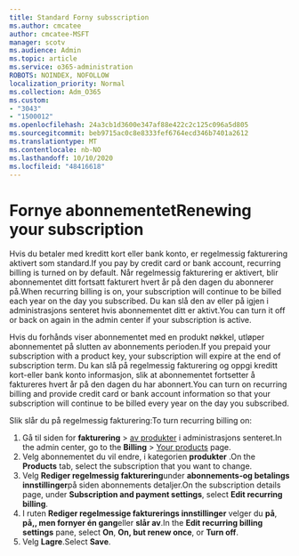 ```yaml
---
title: Standard Forny subsscription
ms.author: cmcatee
author: cmcatee-MSFT
manager: scotv
ms.audience: Admin
ms.topic: article
ms.service: o365-administration
ROBOTS: NOINDEX, NOFOLLOW
localization_priority: Normal
ms.collection: Adm_O365
ms.custom:
- "3043"
- "1500012"
ms.openlocfilehash: 24a3cb1d3600e347af88e422c2c125c096a5d805
ms.sourcegitcommit: beb9715ac0c8e8333fef6764ecd346b7401a2612
ms.translationtype: MT
ms.contentlocale: nb-NO
ms.lasthandoff: 10/10/2020
ms.locfileid: "48416618"
---
```

# <a name="renewing-your-subscription"></a><span data-ttu-id="d479d-102">Fornye abonnementet</span><span class="sxs-lookup"><span data-stu-id="d479d-102">Renewing your subscription</span></span>

<span data-ttu-id="d479d-103">Hvis du betaler med kreditt kort eller bank konto, er regelmessig fakturering aktivert som standard.</span><span class="sxs-lookup"><span data-stu-id="d479d-103">If you pay by credit card or bank account, recurring billing is turned on by default.</span></span> <span data-ttu-id="d479d-104">Når regelmessig fakturering er aktivert, blir abonnementet ditt fortsatt fakturert hvert år på den dagen du abonnerer på.</span><span class="sxs-lookup"><span data-stu-id="d479d-104">When recurring billing is on, your subscription will continue to be billed each year on the day you subscribed.</span></span> <span data-ttu-id="d479d-105">Du kan slå den av eller på igjen i administrasjons senteret hvis abonnementet ditt er aktivt.</span><span class="sxs-lookup"><span data-stu-id="d479d-105">You can turn it off or back on again in the admin center if your subscription is active.</span></span>

<span data-ttu-id="d479d-106">Hvis du forhånds viser abonnementet med en produkt nøkkel, utløper abonnementet på slutten av abonnements perioden.</span><span class="sxs-lookup"><span data-stu-id="d479d-106">If you prepaid your subscription with a product key, your subscription will expire at the end of subscription term.</span></span> <span data-ttu-id="d479d-107">Du kan slå på regelmessig fakturering og oppgi kreditt kort-eller bank konto informasjon, slik at abonnementet fortsetter å faktureres hvert år på den dagen du har abonnert.</span><span class="sxs-lookup"><span data-stu-id="d479d-107">You can turn on recurring billing and provide credit card or bank account information so that your subscription will continue to be billed every year on the day you subscribed.</span></span>

<span data-ttu-id="d479d-108">Slik slår du på regelmessig fakturering:</span><span class="sxs-lookup"><span data-stu-id="d479d-108">To turn recurring billing on:</span></span>

1. <span data-ttu-id="d479d-109">Gå til siden for **fakturering**  >  [av produkter](https://go.microsoft.com/fwlink/p/?linkid=842054) i administrasjons senteret.</span><span class="sxs-lookup"><span data-stu-id="d479d-109">In the admin center, go to the **Billing** > [Your products](https://go.microsoft.com/fwlink/p/?linkid=842054) page.</span></span>
2. <span data-ttu-id="d479d-110">Velg abonnementet du vil endre, i kategorien **produkter** .</span><span class="sxs-lookup"><span data-stu-id="d479d-110">On the **Products** tab, select the subscription that you want to change.</span></span>
3. <span data-ttu-id="d479d-111">Velg **Rediger regelmessig fakturering**under **abonnements-og betalings innstillinger**på siden abonnements detaljer.</span><span class="sxs-lookup"><span data-stu-id="d479d-111">On the subscription details page, under **Subscription and payment settings**, select **Edit recurring billing**.</span></span>
4. <span data-ttu-id="d479d-112">I ruten **Rediger regelmessige fakturerings innstillinger** velger du **på**, **på,, men fornyer én gang**eller **slår av**.</span><span class="sxs-lookup"><span data-stu-id="d479d-112">In the **Edit recurring billing settings** pane, select **On**, **On, but renew once**, or **Turn off**.</span></span>
5. <span data-ttu-id="d479d-113">Velg **Lagre**.</span><span class="sxs-lookup"><span data-stu-id="d479d-113">Select **Save**.</span></span> 